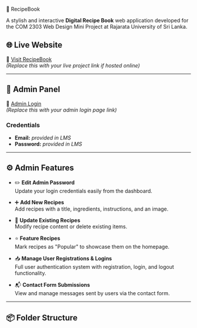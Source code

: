 📖 RecipeBook

A stylish and interactive **Digital Recipe Book** web application developed for the COM 2303 Web Design Mini Project at Rajarata University of Sri Lanka.


## 🌐 Live Website

🔗 [Visit RecipeBook](#)  
*(Replace this with your live project link if hosted online)*

---

## 🔐 Admin Panel

🔗 [Admin Login](#)  
*(Replace this with your admin login page link)*

### Credentials
- **Email:** *provided in LMS*
- **Password:** *provided in LMS*

---

## ⚙️ Admin Features

- ✏️ **Edit Admin Password**  
  Update your login credentials easily from the dashboard.

- ➕ **Add New Recipes**  
  Add recipes with a title, ingredients, instructions, and an image.

- 📝 **Update Existing Recipes**  
  Modify recipe content or delete existing items.

- ⭐ **Feature Recipes**  
  Mark recipes as "Popular" to showcase them on the homepage.

- 📥 **Manage User Registrations & Logins**  
  Full user authentication system with registration, login, and logout functionality.

- 📬 **Contact Form Submissions**  
  View and manage messages sent by users via the contact form.

---

## 📦 Folder Structure

